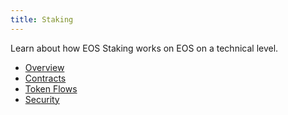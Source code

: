 ```yaml
---
title: Staking
---
```


<head>
    <title>Staking</title>
</head>

Learn about how EOS Staking works on EOS on a technical level.

- [Overview](./01_overview.md)
- [Contracts](./10_contracts.md)
- [Token Flows](./20_token_flows.md)
- [Security](./30_security.md)